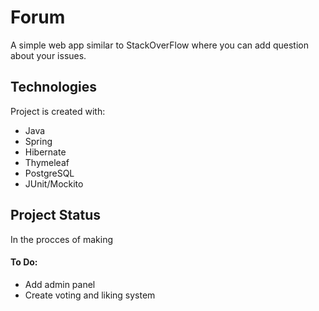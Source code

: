 # Forum
A simple web app similar to StackOverFlow where you can add question about your issues.
## Technologies
Project is created with:
* Java
* Spring
* Hibernate
* Thymeleaf
* PostgreSQL
* JUnit/Mockito
## Project Status
In the procces of making
#### To Do:
* Add admin panel
* Create voting and liking system

